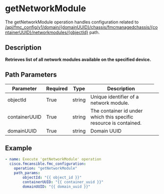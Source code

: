 # getNetworkModule

The getNetworkModule operation handles configuration related to [/api/fmc_config/v1/domain/{domainUUID}/chassis/fmcmanagedchassis/{containerUUID}/networkmodules/{objectId}](/paths//api/fmc_config/v1/domain/{domain_uuid}/chassis/fmcmanagedchassis/{container_uuid}/networkmodules/{object_id}.md) path.&nbsp;
## Description
**Retrieves list of all network modules available on the specified device.**

## Path Parameters
| Parameter | Required | Type | Description |
| --------- | -------- | ---- | ----------- |
| objectId | True | string <td colspan=3> Unique identifier of a network module. |
| containerUUID | True | string <td colspan=3> The container id under which this specific resource is contained. |
| domainUUID | True | string <td colspan=3> Domain UUID |

## Example
```yaml
- name: Execute 'getNetworkModule' operation
  cisco.fmcansible.fmc_configuration:
    operation: "getNetworkModule"
    path_params:
        objectId: "{{ object_id }}"
        containerUUID: "{{ container_uuid }}"
        domainUUID: "{{ domain_uuid }}"

```